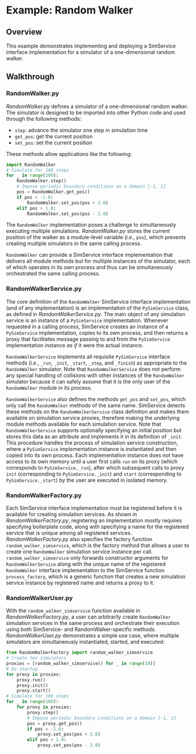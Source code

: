 # Example: Random Walker

## Overview

This example demonstrates implementing and deploying a SimService interface implementation for a 
simulator of a one-dimensional random walker. 

## Walkthrough

### RandomWalker.py

_RandomWalker.py_ defines a simulator of a one-dimensional random walker. 
The simulator is designed to be imported into other Python code and used through the following methods:

* `step`: advance the simulator one step in simulation time
* `get_pos`: get the current position
* `set_pos`: set the current position

These methods allow applications like the following:

```python
import RandomWalker
# Simulate for 100 steps
for _ in range(100):
    RandomWalker.step()
    # Impose periodic boundary conditions on a domain [-1, 1]
    pos = RandomWalker.get_pos()
    if pos < -1.0:
        RandomWalker.set_pos(pos + 2.0)
    elif pos > 1.0:
        RandomWalker.set_pos(pos - 2.0)
```

The `RandomWalker` implementation poses a challenge to simultaneously executing multiple simulations. 
_RandomWalker.py_ stores the current position of the walker as a module-level variable (_i.e._, `pos`), 
which prevents creating multiple simulators in the same calling process.

`RandomWalker` can provide a SimService interface implementation that delivers all module methods 
but for multiple instances of the simulator, each of which operates in its own process and thus 
can be simultaneously orchestrated the same calling process. 

### RandomWalkerService.py

The core definition of the `RandomWalker` SimService interface implementation (and of any implementation) 
is an implementation of the `PySimService` class, as defined in _RandomWalkerService.py_. 
The main object of any simulation service is an instance of a 
`PySimService` implementation. Whenever requested in a calling process, 
SimService creates an instance of a `PySimService` implementation, 
copies to its own process, and then returns a proxy that facilitates message passing to and from 
the `PySimService` implementation instance _as if_ it were the actual instance. 

`RandomWalkerService` implements all requisite `PySimService` interface methods
(_i.e._, `_run`, `_init`, `_start`, `_step`, and `_finish`)
as appropriate to the `RandomWalker` simulator. 
Note that `RandomWalkerService` does not perform any special handling of collisions with 
other instances of the `RandomWalker` simulator because it can safely assume that it is the 
only user of the `RandomWalker` module in its process. 

`RandomWalkerService` also defines the methods `get_pos` and `set_pos`, which 
only call the `RandomWalker` methods of the same name. 
SimService detects these methods on the `RandomWalkerService` class definition and makes them available 
on simulation service proxies, therefore making the underlying module methods available for each 
simulation service. 
Note that `RandomWalkerService` supports optionally specifying an initial position but 
stores this data as an attribute and implements it in its definition of `_init`. 
This procedure handles the process of simulation service construction, 
where a `PySimService` implementation instance is instantiated and then copied into its own process. 
Each implementation instance does not have access to its own memory until a user first calls `run` on 
its proxy (which corresponds to `PySimService._run`), 
after which subsequent calls to proxy `init` (corresponding to `PySimService._init`) and 
`start` (corresponding to `PySimService._start`) by the user are executed in isolated memory. 

### RandomWalkerFactory.py

Each SimService interface implementation must be registered before it is available for creating 
simulation services. 
As shown in _RandomWalkerFactory.py_, registering an implementation mostly requires specifying 
boilerplate code, along with specifying a name for the registered service that is unique among all 
registered services. 
_RandomWalkerFactory.py_ also specifies the factory function `random_walker_simservice`, 
which is the factory method that allows a user to create one `RandomWalker` simulation service instance 
per call. 
`random_walker_simservice` only forwards constructor arguments for `RandomWalkerService` along with 
the unique name of the registered `RandomWalker` interface implementation to the 
SimService function `process_factory`, which is a generic function that creates a new simulation service 
instance by registered name and returns a proxy to it. 

### RandomWalkerUser.py

With the `random_walker_simservice` function available in _RandomWalkerFactory.py_, 
a user can arbitrarily create `RandomWalker` simulation services in the same process and 
orchestrate their execution using both SimService- and RandomWalker-specific methods. 
_RandomWalkerUser.py_ demonstrates a simple use case, where multiple simulators are 
simultaneously instantiated, started, and executed:

```python
from RandomWalkerFactory import random_walker_simservice
# Create ten simulators
proxies = [random_walker_simservice() for _ in range(10)]
# Do startup
for proxy in proxies:
    proxy.run()
    proxy.init()
    proxy.start()
# Simulate for 100 steps
for _ in range(100):
    for proxy in proxies:
        proxy.step()
        # Impose periodic boundary conditions on a domain [-1, 1]
        pos = proxy.get_pos()
        if pos < -1.0:
            proxy.set_pos(pos + 2.0)
        elif pos > 1.0:
            proxy.set_pos(pos - 2.0)
```
